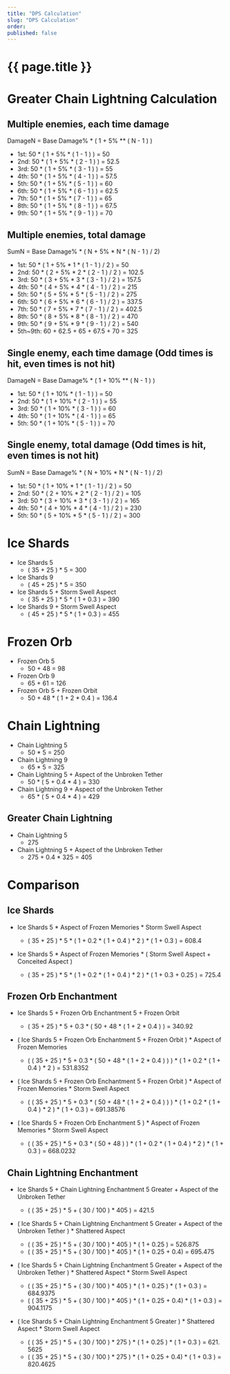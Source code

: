```yaml
---
title: "DPS Calculation"
slug: "DPS Calculation"
order: 
published: false
---
```


# {{ page.title }}

# Greater Chain Lightning Calculation

## Multiple enemies, each time damage
DamageN = Base Damage% * ( 1 + 5% ** ( N - 1 ) )
- 1st: 50 * ( 1 + 5% * ( 1 - 1 ) ) = 50
- 2nd: 50 * ( 1 + 5% * ( 2 - 1 ) ) = 52.5
- 3rd: 50 * ( 1 + 5% * ( 3 - 1 ) ) = 55
- 4th: 50 * ( 1 + 5% * ( 4 - 1 ) ) = 57.5
- 5th: 50 * ( 1 + 5% * ( 5 - 1 ) ) = 60
- 6th: 50 * ( 1 + 5% * ( 6 - 1 ) ) = 62.5
- 7th: 50 * ( 1 + 5% * ( 7 - 1 ) ) = 65
- 8th: 50 * ( 1 + 5% * ( 8 - 1 ) ) = 67.5
- 9th: 50 * ( 1 + 5% * ( 9 - 1 ) ) = 70

## Multiple enemies, total damage
SumN = Base Damage% * ( N + 5% * N * ( N - 1 ) / 2)
- 1st: 50 * ( 1 + 5% * 1 * ( 1 - 1 ) / 2 ) = 50
- 2nd: 50 * ( 2 + 5% * 2 * ( 2 - 1 ) / 2 ) = 102.5
- 3rd: 50 * ( 3 + 5% * 3 * ( 3 - 1 ) / 2 ) = 157.5
- 4th: 50 * ( 4 + 5% * 4 * ( 4 - 1 ) / 2 ) = 215
- 5th: 50 * ( 5 + 5% * 5 * ( 5 - 1 ) / 2 ) = 275
- 6th: 50 * ( 6 + 5% * 6 * ( 6 - 1 ) / 2 ) = 337.5
- 7th: 50 * ( 7 + 5% * 7 * ( 7 - 1 ) / 2 ) = 402.5
- 8th: 50 * ( 8 + 5% * 8 * ( 8 - 1 ) / 2 ) = 470
- 9th: 50 * ( 9 + 5% * 9 * ( 9 - 1 ) / 2 ) = 540
- 5th~9th: 60 + 62.5 + 65 + 67.5 + 70 = 325

## Single enemy, each time damage (Odd times is hit, even times is not hit)
DamageN = Base Damage% * ( 1 + 10% ** ( N - 1 ) )
- 1st: 50 * ( 1 + 10% * ( 1 - 1 ) ) = 50
- 2nd: 50 * ( 1 + 10% * ( 2 - 1 ) ) = 55
- 3rd: 50 * ( 1 + 10% * ( 3 - 1 ) ) = 60
- 4th: 50 * ( 1 + 10% * ( 4 - 1 ) ) = 65
- 5th: 50 * ( 1 + 10% * ( 5 - 1 ) ) = 70

## Single enemy, total damage (Odd times is hit, even times is not hit)
SumN = Base Damage% * ( N + 10% * N * ( N - 1 ) / 2)
- 1st: 50 * ( 1 + 10% * 1 * ( 1 - 1 ) / 2 ) = 50
- 2nd: 50 * ( 2 + 10% * 2 * ( 2 - 1 ) / 2 ) = 105
- 3rd: 50 * ( 3 + 10% * 3 * ( 3 - 1 ) / 2 ) = 165
- 4th: 50 * ( 4 + 10% * 4 * ( 4 - 1 ) / 2 ) = 230
- 5th: 50 * ( 5 + 10% * 5 * ( 5 - 1 ) / 2 ) = 300

# Ice Shards
- Ice Shards 5
  - ( 35 + 25 ) * 5 = 300
- Ice Shards 9
  - ( 45 + 25 ) * 5 = 350
- Ice Shards 5 + Storm Swell Aspect
  - ( 35 + 25 ) * 5 * ( 1 + 0.3 ) = 390
- Ice Shards 9 + Storm Swell Aspect
  - ( 45 + 25 ) * 5 * ( 1 + 0.3 ) = 455

# Frozen Orb
- Frozen Orb 5
  - 50 + 48 = 98
- Frozen Orb 9
  - 65 + 61 = 126
- Frozen Orb 5 + Frozen Orbit
  - 50 + 48 * ( 1 + 2 * 0.4 ) = 136.4

# Chain Lightning
- Chain Lightning 5
  - 50 * 5 = 250
- Chain Lightning 9
  - 65 * 5 = 325
- Chain Lightning 5 + Aspect of the Unbroken Tether
  - 50 * ( 5 + 0.4 * 4 ) = 330
- Chain Lightning 9 + Aspect of the Unbroken Tether
  - 65 * ( 5 + 0.4 * 4 ) = 429

## Greater Chain Lightning
- Chain Lightning 5
  - 275
- Chain Lightning 5 + Aspect of the Unbroken Tether
  - 275 + 0.4 * 325 = 405

# Comparison

## Ice Shards
- Ice Shards 5 * Aspect of Frozen Memories * Storm Swell Aspect
  - ( 35 + 25 ) * 5 * ( 1 + 0.2 * ( 1 + 0.4 ) * 2 ) * ( 1 + 0.3 ) = 608.4

- Ice Shards 5 * Aspect of Frozen Memories * ( Storm Swell Aspect + Conceited Aspect )
  - ( 35 + 25 ) * 5 * ( 1 + 0.2 * ( 1 + 0.4 ) * 2 ) * ( 1 + 0.3 + 0.25 ) = 725.4

## Frozen Orb Enchantment
- Ice Shards 5 + Frozen Orb Enchantment 5 + Frozen Orbit
  - ( 35 + 25 ) * 5 + 0.3 * ( 50 + 48 * ( 1 + 2 * 0.4 ) ) = 340.92

- ( Ice Shards 5 + Frozen Orb Enchantment 5 + Frozen Orbit ) * Aspect of Frozen Memories
  - ( ( 35 + 25 ) * 5 + 0.3 * ( 50 + 48 * ( 1 + 2 * 0.4 ) ) ) * ( 1 + 0.2 * ( 1 + 0.4 ) * 2 ) = 531.8352

- ( Ice Shards 5 + Frozen Orb Enchantment 5 + Frozen Orbit ) * Aspect of Frozen Memories * Storm Swell Aspect
  - ( ( 35 + 25 ) * 5 + 0.3 * ( 50 + 48 * ( 1 + 2 * 0.4 ) ) ) * ( 1 + 0.2 * ( 1 + 0.4 ) * 2 ) * ( 1 + 0.3 ) = 691.38576

- ( Ice Shards 5 + Frozen Orb Enchantment 5 ) * Aspect of Frozen Memories * Storm Swell Aspect
  - ( ( 35 + 25 ) * 5 + 0.3 * ( 50 + 48 ) ) * ( 1 + 0.2 * ( 1 + 0.4 ) * 2 ) * ( 1 + 0.3 ) = 668.0232

## Chain Lightning Enchantment
- Ice Shards 5 + Chain Lightning Enchantment 5 Greater + Aspect of the Unbroken Tether
  - ( ( 35 + 25 ) * 5 + ( 30 / 100 ) * 405 ) = 421.5

- ( Ice Shards 5 + Chain Lightning Enchantment 5 Greater + Aspect of the Unbroken Tether ) * Shattered Aspect
  - ( ( 35 + 25 ) * 5 + ( 30 / 100 ) * 405 ) * ( 1 + 0.25 ) = 526.875
  - ( ( 35 + 25 ) * 5 + ( 30 / 100 ) * 405 ) * ( 1 + 0.25 + 0.4) = 695.475

- ( Ice Shards 5 + Chain Lightning Enchantment 5 Greater + Aspect of the Unbroken Tether ) * Shattered Aspect * Storm Swell Aspect
  - ( ( 35 + 25 ) * 5 + ( 30 / 100 ) * 405 ) * ( 1 + 0.25 ) * ( 1 + 0.3 ) = 684.9375
  - ( ( 35 + 25 ) * 5 + ( 30 / 100 ) * 405 ) * ( 1 + 0.25 + 0.4) * ( 1 + 0.3 ) = 904.1175

- ( Ice Shards 5 + Chain Lightning Enchantment 5 Greater ) * Shattered Aspect * Storm Swell Aspect
  - ( ( 35 + 25 ) * 5 + ( 30 / 100 ) * 275 ) * ( 1 + 0.25 ) * ( 1 + 0.3 ) = 621.  5625
  - ( ( 35 + 25 ) * 5 + ( 30 / 100 ) * 275 ) * ( 1 + 0.25 + 0.4) * ( 1 + 0.3 ) = 820.4625

